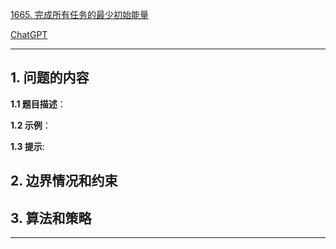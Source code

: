 [1665. 完成所有任务的最少初始能量](https://leetcode.cn/problems/minimum-initial-energy-to-finish-tasks)

[ChatGPT](chat.openai.com)

---

## 1. 问题的内容
**1.1 题目描述**：

**1.2 示例**：

**1.3 提示**:

## 2. 边界情况和约束


## 3. 算法和策略

---

